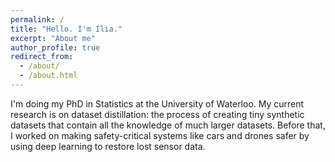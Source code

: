 ```yaml
---
permalink: /
title: "Hello. I'm Ilia."
excerpt: "About me"
author_profile: true
redirect_from: 
  - /about/
  - /about.html
---
```


I'm doing my PhD in Statistics at the University of Waterloo. My current research is on dataset distillation: the process of creating tiny synthetic datasets that contain all the knowledge of much larger datasets. Before that, I worked on making safety-critical systems like cars and drones safer by using deep learning to restore lost sensor data. 

